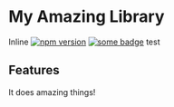 # My Amazing Library

Inline [![npm version](https://img.shields.io/npm/v/vue.svg?style=flat)](https://www.npmjs.com/package/vue) [![some badge](https://badges.gitter.im/Join%20Chat.svg)](https://en.wikipedia.org/wiki/Saw_(disambiguation)) test

## Features

It does amazing things!
